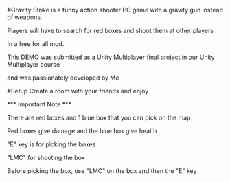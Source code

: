 #Gravity Strike
is a funny action shooter PC game with a gravity gun instead of weapons.

Players will have to search for red boxes and shoot them at other players

In a free for all mod.

This DEMO was submitted as a Unity Multiplayer final project in our Unity Multiplayer course

and was passionately developed by Me

#Setup 
Create a room with your friends and enjoy

*** Important Note ***

There are red boxes and 1 blue box that you can pick on the map

Red boxes give damage and the blue box give health

"E" key is for picking the boxes

"LMC" for shooting the box

Before picking the box, use "LMC" on the box and then the "E" key
